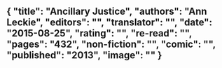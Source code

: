 {
 "title": "Ancillary Justice",
 "authors": "Ann Leckie",
 "editors": "",
 "translator": "",
 "date": "2015-08-25",
 "rating": "",
 "re-read": "",
 "pages": "432",
 "non-fiction": "",
 "comic": "",
 "published": "2013",
 "image": ""
}
---

